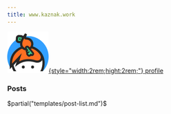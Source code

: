 ```yaml
---
title: www.kaznak.work
---
```


[![](img/icon-keybase-logo-48@2x.png){style="width:2rem;hight:2rem;"} profile](https://keybase.io/kaznak)

### Posts

$partial("templates/post-list.md")$

